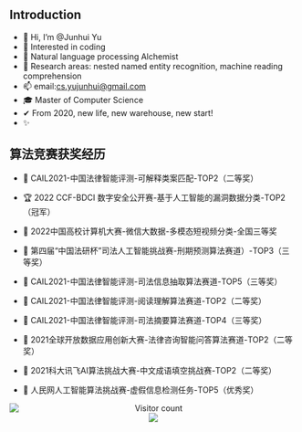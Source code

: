 ## Introduction
- 👋 Hi, I’m @Junhui Yu
- 👀 Interested in coding
- 🌱 Natural language processing Alchemist
- 💞️ Research areas: nested named entity recognition, machine reading comprehension
- 📫 email:cs.yujunhui@gmail.com
- 🎓 Master of Computer Science
- ✔  From 2020, new life, new warehouse, new start!
- ✨ 

## 算法竞赛获奖经历

+ 🥈 CAIL2021-中国法律智能评测-可解释类案匹配-TOP2（二等奖）

+ 🏆 2022 CCF-BDCI 数字安全公开赛-基于人工智能的漏洞数据分类-TOP2（冠军）

+ 🥉 2022中国高校计算机大赛-微信大数据-多模态短视频分类-全国三等奖

+ 🥉 第四届“中国法研杯”司法人工智能挑战赛-刑期预测算法赛道）-TOP3（三等奖）

+ 🥉 CAIL2021-中国法律智能评测-司法信息抽取算法赛道-TOP5（三等奖）

+ 🥈 CAIL2021-中国法律智能评测-阅读理解算法赛道-TOP2（二等奖）

+ 🥉 CAIL2021-中国法律智能评测-司法摘要算法赛道-TOP4（三等奖）

+ 🥈 2021全球开放数据应用创新大赛-法律咨询智能问答算法赛道-TOP2（二等奖）

+ 🥈 2021科大讯飞AI算法挑战大赛-中文成语填空挑战赛-TOP2（二等奖）

+ 🥉 人民网人工智能算法挑战赛-虚假信息检测任务-TOP5（优秀奖） 



<!---
    Master of Computer Science
--->

<a href="https://github.com/yujunhuics">
  <img align="left" src="https://github-readme-stats.vercel.app/api?username=yujunhuics&count_private=true&show_icons=true&theme=radical" />
</a>

<p align="center"> 
  Visitor count<br>
  <img src="https://profile-counter.glitch.me/yujunhuics/count.svg" />
</p>





